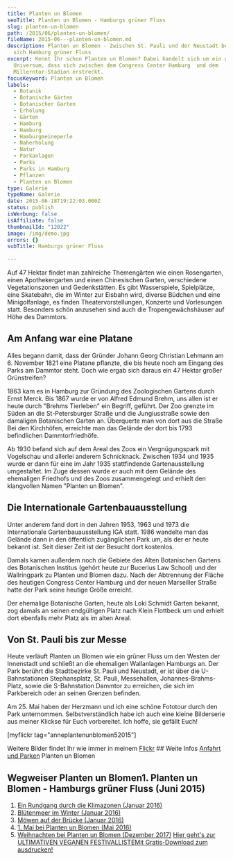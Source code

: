 ```yaml
---
title: Planten un Blomen
seoTitle: Planten un Blomen - Hamburgs grüner Fluss
slug: planten-un-blomen
path: /2015/06/planten-un-blomen/
fileName: 2015-06---planten-un-blomen.md
description: Planten un Blomen - Zwischen St. Pauli und der Neustadt befindet
  sich Hamburg grüner Fluss
excerpt: Kennt Ihr schon Planten un Blomen? Dabei handelt sich um ein grünes
  Universum, dass sich zwischen dem Congress Center Hamburg  und dem
  Millerntor-Stadion erstreckt.
focusKeyword: Planten un Blomen
labels:
  - Botanik
  - Botanische Gärten
  - Botanischer Garten
  - Erholung
  - Gärten
  - Hamburg
  - Hamburg
  - Hamburgmeineperle
  - Naherholung
  - Natur
  - Parkanlagen
  - Parks
  - Parks in Hamburg
  - Pflanzen
  - Planten un Blomen
type: Galerie
typeName: Galerie
date: 2015-06-18T19:22:03.000Z
status: publish
isWerbung: false
isAffiliate: false
thumbnailId: "12022"
image: /img/demo.jpg
errors: {}
subTitle: Hamburgs grüner Fluss
  
---
```


Auf 47 Hektar findet man zahlreiche Themengärten wie einen Rosengarten, einen
Apothekergarten und einen Chinesischen Garten, verschiedene Vegetationszonen und
Gedenkstätten. Es gibt Wasserspiele, Spielplätze, eine Skatebahn, die im Winter
zur Eisbahn wird, diverse Büdchen und eine Minigolfanlage, es finden
Theatervorstellungen, Konzerte und Vorlesungen statt. Besonders schön anzusehen
sind auch die Tropengewächshäuser auf Höhe des Dammtors.

## Am Anfang war eine Platane

Alles begann damit, dass der Gründer Johann Georg Christian Lehmann am 6.
November 1821 eine Platane pflanzte, die bis heute noch am Eingang des Parks am
Dammtor steht. Doch wie ergab sich daraus ein 47 Hektar großer Grünstreifen?

1863 kam es in Hamburg zur Gründung des Zoologischen Gartens durch Ernst Merck.
Bis 1867 wurde er von Alfred Edmund Brehm, uns allen ist er heute durch "Brehms
Tierleben" ein Begriff, geführt. Der Zoo grenzte im Süden an die St-Petersburger
Straße und die Jungiusstraße sowie den damaligen Botanischen Garten an.
Überquerte man von dort aus die Straße Bei den Kirchhöfen, erreichte man das
Gelände der dort bis 1793 befindlichen Dammtorfriedhöfe.

Ab 1930 befand sich auf dem Areal des Zoos ein Vergnügungspark mit Vogelschau
und allerlei anderem Schnicknack. Zwischen 1934 und 1935 wurde er dann für eine
im Jahr 1935 stattfindende Gartenausstellung umgestaltet. Im Zuge dessen wurde
er auch mit dem Gelände des ehemaligen Friedhofs und des Zoos zusammengelegt und
erhielt den klangvollen Namen "Planten un Blomen".

## Die Internationale Gartenbauausstellung

Unter anderem fand dort in den Jahren 1953, 1963 und 1973 die Internationale
Gartenbauausstellung IGA statt. 1986 wandelte man das Gelände dann in den
öffentlich zugänglichen Park um, als der er heute bekannt ist. Seit dieser Zeit
ist der Besucht dort kostenlos.

Damals kamen außerdem noch die Gebiete des Alten Botanischen Gartens des
Botanischen Institus (gehört heute zur Bucerius Law School) und der Wallringpark
zu Planten und Blomen dazu. Nach der Abtrennung der Fläche des heutigen Congress
Center Hamburg und der neuen Marseiller Straße hatte der Park seine heutige
Größe erreicht.

Der ehemalige Botanische Garten, heute als Loki Schmidt Garten bekannt, zog
damals an seinen endgültigen Platz nach Klein Flottbeck um und erhielt dort
ebenfalls mehr Platz als im alten Areal.

## Von St. Pauli bis zur Messe

Heute verläuft Planten un Blomen wie ein grüner Fluss um den Westen der
Innenstadt und schließt an die ehemaligen Wallanlagen Hamburgs an. Der Park
berührt die Stadtbezirke St. Pauli und Neustadt, er ist über die U-Bahnstationen
Stephansplatz, St. Pauli, Messehallen, Johannes-Brahms-Platz, sowie die
S-Bahnstation Dammtor zu erreichen, die sich im Parkbereich oder an seinen
Grenzen befinden.

Am 25. Mai haben der Herzmann und ich eine schöne Fototour durch den Park
unternommen. Selbstverständlich habe ich auch eine kleine Bilderserie aus meiner
Klickse für Euch vorbereitet. Ich hoffe, sie gefällt Euch!

[myflickr tag="anneplantenunblomen52015"]

Weitere Bilder findet Ihr wie immer in meinem
[Flickr](https://www.flickr.com/photos/99929697@N07/) ## Weite Infos
[Anfahrt und Parken](http://plantenunblomen.hamburg.de/anfahrt-parken/) Planten
un Blomen

## Wegweiser Planten un Blomen1. Planten un Blomen - Hamburgs grüner Fluss (Juni 2015) [](/2016/01/ein-rundgang-durch-die-klimazonen-zum-neuen-jahr/)

1.  [Ein Rundgang durch die Klimazonen (Januar 2016)](/2016/01/ein-rundgang-durch-die-klimazonen-zum-neuen-jahr/)
1.  [Blütenmeer im Winter (Januar 2016)](/2016/01/bluetenpracht-im-winter/)
1.  [Möwen auf der Brücke (Januar 2016)](/2016/01/moewen-auf-der-bruecke/)
1.  [1. Mai bei Planten un Blomen (Mai 2016)](/2016/05/1-mai-bei-planten-un-blomen/)
1.  [Weihnachten bei Planten un Blomen (Dezember 2017)](/2017/12/weihnachten-bei-planten-un-blomen/)
    [Hier geht's zur ULTIMATIVEN VEGANEN FESTIVALLISTEMit Gratis-Download zum ausdrucken!](/2015/03/die-ultimative-vegane-festivalliste)

  